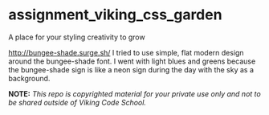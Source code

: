 assignment_viking_css_garden
============================

A place for your styling creativity to grow

http://bungee-shade.surge.sh/ 
I tried to use simple, flat modern design around the bungee-shade font. I went with light blues and greens because the bungee-shade sign is like a neon sign during the day with the sky as a background. 

**NOTE:** *This repo is copyrighted material for your private use only and not to be shared outside of Viking Code School.*

